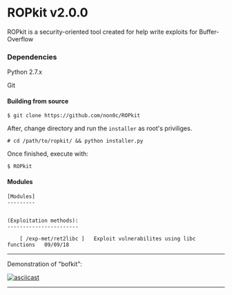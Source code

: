 ROPkit v2.0.0
===

ROPkit is a security-oriented tool created for help write exploits for Buffer-Overflow

### Dependencies 
Python 2.7.x

Git 

#### Building from source
`$ git clone https://github.com/non0c/ROPkit` 

After, change directory and run the `installer` as root's priviliges.

`# cd /path/to/ropkit/ && python installer.py` 

Once finished, execute with: 

`$ ROPkit` 

#### Modules
```
[Modules]
---------


(Exploitation methods):
-----------------------

	[ /exp-met/ret2libc ]	Exploit vulnerabilites using libc functions   09/09/18
```

--- 

Demonstration of "bofkit": 

[![asciicast](https://asciinema.org/a/WH6st6ceGFGYNpq53yVPhIhTE.png)](https://asciinema.org/a/WH6st6ceGFGYNpq53yVPhIhTE)

---
